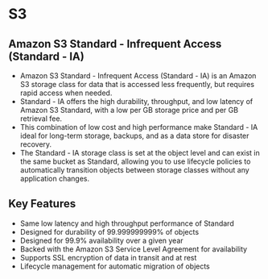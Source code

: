 # S3

## Amazon S3 Standard - Infrequent Access (Standard - IA) 
- Amazon S3 Standard - Infrequent Access (Standard - IA) is an Amazon S3 storage class for data that is accessed less frequently, but requires rapid access when needed. 
- Standard - IA offers the high durability, throughput, and low latency of Amazon S3 Standard, with a low per GB storage price and per GB retrieval fee.
- This combination of low cost and high performance make Standard - IA ideal for long-term storage, backups, and as a data store for disaster recovery. 
- The Standard - IA storage class is set at the object level and can exist in the same bucket as Standard, allowing you to use lifecycle policies to automatically transition objects between storage classes without any application changes.

## Key Features
- Same low latency and high throughput performance of Standard
- Designed for durability of 99.999999999% of objects
- Designed for 99.9% availability over a given year
- Backed with the Amazon S3 Service Level Agreement for availability
- Supports SSL encryption of data in transit and at rest
- Lifecycle management for automatic migration of objects

